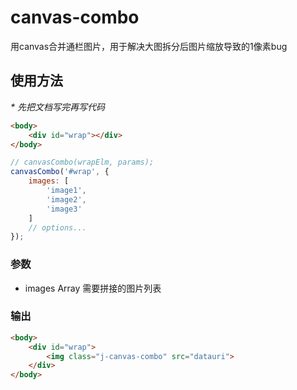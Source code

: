 # canvas-combo
用canvas合并通栏图片，用于解决大图拆分后图片缩放导致的1像素bug


## 使用方法

_* 先把文档写完再写代码_

```HTML
<body>
	<div id="wrap"></div>
</body>
```


```Javascript
// canvasCombo(wrapElm, params);
canvasCombo('#wrap', {
	images: [
		'image1',
		'image2',
		'image3'
	]
	// options...
});
```

### 参数

- images Array 需要拼接的图片列表


### 输出

```HTML
<body>
	<div id="wrap">
		<img class="j-canvas-combo" src="datauri">
	</div>
</body>
```